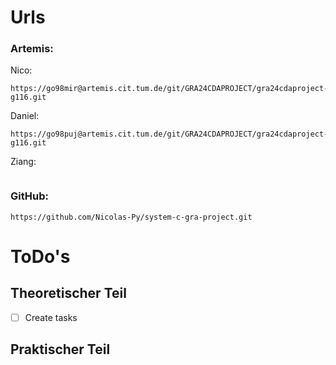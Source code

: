 # Urls
### Artemis:
Nico:
```
https://go98mir@artemis.cit.tum.de/git/GRA24CDAPROJECT/gra24cdaproject-g116.git
```
Daniel:
```
https://go98puj@artemis.cit.tum.de/git/GRA24CDAPROJECT/gra24cdaproject-g116.git
```
Ziang:
```
```
### GitHub:
```
https://github.com/Nicolas-Py/system-c-gra-project.git
```

# ToDo's
## Theoretischer Teil
- [ ] Create tasks

## Praktischer Teil